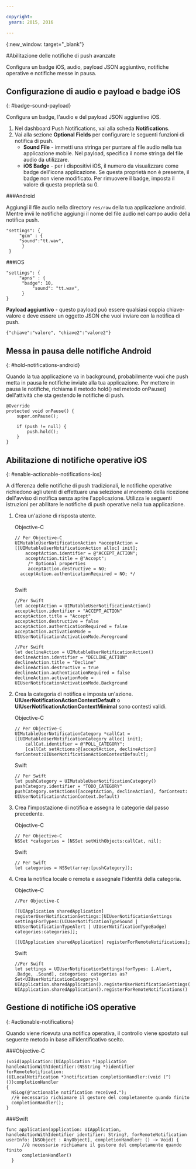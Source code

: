 ```yaml
---

copyright:
 years: 2015, 2016

---
```


{:new_window: target="_blank"}


#Abilitazione delle notifiche di push avanzate

Configura un badge iOS, audio, payload JSON aggiuntivo, notifiche operative e notifiche messe in pausa.

## Configurazione di audio e payload e badge iOS
{: #badge-sound-payload}

Configura un badge, l'audio e del payload JSON aggiuntivo iOS.

1. Nel dashboard Push Notifications, vai alla scheda **Notifications**.
2. Vai alla sezione **Optional Fields** per configurare le seguenti funzioni di notifica di
                    push. 
	- **Sound File** - immetti una stringa per puntare al file audio nella tua applicazione mobile. Nel payload, specifica
                            il nome stringa del file audio da utilizzare.
	- **iOS Badge** - per i dispositivi iOS, il numero da visualizzare come badge dell'icona
                            applicazione. Se questa proprietà
                            non è presente, il badge non viene modificato. Per rimuovere il badge, imposta
                            il valore di questa proprietà su 0.
	
	


###Android

Aggiungi il file audio nella directory `res/raw` della tua applicazione android. Mentre invii le notifiche aggiungi il nome del file audio nel campo audio della notifica push.

```
"settings": {
     "gcm" : {
     "sound":"tt.wav",
	  }
 }  
```
	
	
###iOS

```
"settings": {
     "apns" : {
      "badge": 10,
	      "sound": "tt.wav",
	  }
}
``` 		
**Payload aggiuntivo** - questo payload può essere qualsiasi coppia chiave-valore e deve essere un
                            oggetto JSON che vuoi inviare con la notifica di push.

```
{"chiave":"valore", "chiave2":"valore2"}
```


## Messa in pausa delle notifiche Android 
{: #hold-notifications-android}

Quando la tua applicazione va in background, probabilmente vuoi che push metta in pausa le notifiche inviate alla tua applicazione. Per mettere in pausa le notifiche, richiama il metodo hold() nel metodo onPause() dell'attività che sta gestendo le notifiche di push.

```
@Override
protected void onPause() {
    super.onPause();

    if (push != null) {
        push.hold();
    }
} 
```

## Abilitazione di notifiche operative iOS  
{: #enable-actionable-notifications-ios}

A differenza delle notifiche di push tradizionali, le notifiche operative
richiedono agli utenti di effettuare una selezione al momento della ricezione dell'avviso di notifica
senza aprire l'applicazione. Utilizza le seguenti istruzioni
per abilitare le notifiche di push operative nella tua applicazione.

1. Crea un'azione di risposta utente.

   Objective-C

	```
	// Per Objective-C
	UIMutableUserNotificationAction *acceptAction = [[UIMutableUserNotificationAction alloc] init];
	    acceptAction.identifier = @"ACCEPT_ACTION";
	    acceptAction.title = @"Accept";
	     /* Optional properties
	     acceptAction.destructive = NO;
	  acceptAction.authenticationRequired = NO; */
	  
	 ```
   Swift

	```
	//Per Swift
	let acceptAction = UIMutableUserNotificationAction()
	acceptAction.identifier = "ACCEPT_ACTION"
	acceptAction.title = "Accept"
	acceptAction.destructive = false
	acceptAction.authenticationRequired = false
	acceptAction.activationMode = UIUserNotificationActivationMode.Foreground
	```
	
	```
	//Per Swift
	let declineAction = UIMutableUserNotificationAction()
	declineAction.identifier = "DECLINE_ACTION"
	declineAction.title = "Decline"
	declineAction.destructive = true
	declineAction.authenticationRequired = false
	declineAction.activationMode = UIUserNotificationActivationMode.Background
	```

2. Crea la categoria di notifica e imposta un'azione. **UIUserNotificationActionContextDefault** o
                **UIUserNotificationActionContextMinimal** sono
contesti validi.

	Objective-C

	```
	// Per Objective-C
	UIMutableUserNotificationCategory *callCat = [[UIMutableUserNotificationCategory alloc] init];
	    callCat.identifier = @"POLL_CATEGORY";
	    [callCat setActions:@[acceptAction, declineAction] forContext:UIUserNotificationActionContextDefault];
	```    

	Swift

	```
	// Per Swift
	let pushCategory = UIMutableUserNotificationCategory()
	pushCategory.identifier = "TODO_CATEGORY"
	pushCategory.setActions([acceptAction, declineAction], forContext: UIUserNotificationActionContext.Default)
	```

1. Crea l'impostazione di notifica e assegna le categorie
dal passo precedente.

	Objective-C

	```
	// Per Objective-C
	NSSet *categories = [NSSet setWithObjects:callCat, nil];
	```

	Swift

	```
	// Per Swift
	let categories = NSSet(array:[pushCategory]);
	```

1. Crea la notifica locale o remota e assegnale
l'identità della categoria.

	Objective-C

	```
	//Per Objective-C

	[[UIApplication sharedApplication] registerUserNotificationSettings:[UIUserNotificationSettings settingsForTypes:(UIUserNotificationTypeSound | UIUserNotificationTypeAlert | UIUserNotificationTypeBadge) categories:categories]];

	[[UIApplication sharedApplication] registerForRemoteNotifications];
	```

	Swift

	```
	//Per Swift
	let settings = UIUserNotificationSettings(forTypes: [.Alert, .Badge, .Sound], categories: categories as? Set<UIUserNotificationCategory>)
    UIApplication.sharedApplication().registerUserNotificationSettings(settings)
    UIApplication.sharedApplication().registerForRemoteNotifications() 
	```
	
## Gestione di notifiche iOS operative  
{: #actionable-notifications}

Quando viene ricevuta una notifica operativa, il controllo
viene spostato sul seguente metodo in base all'identificativo
scelto.

###Objective-C

```
(void)application:(UIApplication *)application handleActionWithIdentifier:(NSString *)identifier forRemoteNotification:
(UILocalNotification *)notification completionHandler:(void (^)())completionHandler
{
  NSLog(@"actionable notification received.");
  //è necessario richiamare il gestore del completamente quando finito
  completionHandler();
}
```

###Swift
 
```
func application(application: UIApplication, handleActionWithIdentifier identifier: String?, forRemoteNotification userInfo: [NSObject : AnyObject], completionHandler: () -> Void) {
      //è necessario richiamare il gestore del completamente quando finito
      completionHandler()
  }
```    
    
